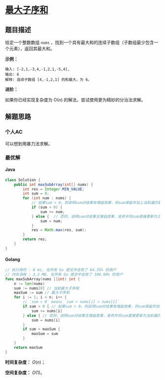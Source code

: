 # [最大子序和](https://leetcode-cn.com/problems/maximum-subarray/)

## 题目描述

给定一个整数数组 `nums` ，找到一个具有最大和的连续子数组（子数组最少包含一个元素），返回其最大和。

**示例：**

```
输入: [-2,1,-3,4,-1,2,1,-5,4],
输出: 6
解释: 连续子数组 [4,-1,2,1] 的和最大，为 6。
```

**进阶：**

如果你已经实现复杂度为 O(*n*) 的解法，尝试使用更为精妙的分治法求解。

## 解题思路

### 个人AC

可以想到用暴力法求解。

### 最优解

#### Java

```java
class Solution {
    public int maxSubArray(int[] nums) {
        int res = Integer.MIN_VALUE;
        int sum = 0;
        for (int num : nums) {
            // 如果sum > 0，则说明sum对结果有增益效果，则sum保留并加上当前遍历数字
            if (sum > 0) {
                sum += num;
            } else {  // 否则，说明sum对结果无增益效果，舍弃并将sum直接更新为当前遍历数字
                sum = num;
            }
            res = Math.max(res, sum);
        }
        return res;
    }
}
```

#### Golang

```go
// 执行用时 : 8 ms, 在所有 Go 提交中击败了 64.35% 的用户
// 内存消耗 : 3.3 MB, 在所有 Go 提交中击败了 100.00% 的用户
func maxSubArray(nums []int) int {
    n := len(nums)
    sum := nums[0] // 当前最大子序和
    maxSum := sum // 最大子序和
    for i := 1; i < n; i++ {
        // `sum > 0` means `sum + nums[i] > nums[i]`
        if sum > 0 { // 如果sum > 0，则说明sum对结果有增益效果，则sum保留并加上当前遍历数字
            sum += nums[i]
        } else { // 否则，说明sum对结果无增益效果，舍弃并将sum直接更新为当前遍历数字
            sum = nums[i]
        }
        if sum > maxSum {
            maxSum = sum
        }
    }
    return maxSum
}
```

**时间复杂度：** $O(n)$；

**空间复杂度：** $O(1)$。

 